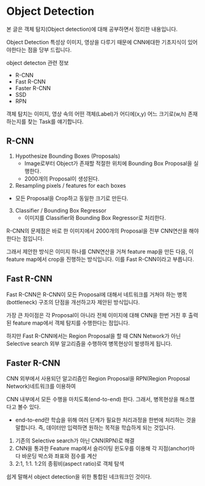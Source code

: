 # Object Detection

본 글은 객체 탐지(Object detection)에 대해 공부하면서 정리한 내용입니다.

Object Detection 특성상 이미지, 영상을 다루기 때문에 CNN에대한 기초지식이 있어야한다는 점을 당부 드립니다.



object detecton 관련 정보

* R-CNN
* Fast R-CNN
* Faster R-CNN
* SSD
* RPN

객체 탐치는 이미지, 영상 속의 어떤 객체(Label)가 어디에(x,y) 어느 크기로(w,h) 존재하는지를 찾는 Task를 얘기합니다. 



## R-CNN

1. Hypothesize Bounding Boxes (Proposals)
   * Image로부터 Object가 존재할 적절한 위치에 Bounding Box Proposal을 실행한다.
   * 2000개의 Proposal이 생성된다.
2.  Resampling pixels / features for each boxes
   * 모든 Proposal을 Crop하고 동일한 크기로 만든다.
3. Classifier / Bounding Box Regressor
   * 이미지를 Classifier와 Bounding Box Regressor로 처리한다.



R-CNN의 문제점은 바로 한 이미지에서 2000개의 Proposal을 전부 CNN연산을 해야한다는 점입니다.

그래서 제안한 방식은 이미지 하나를 CNN연산을 거쳐 feature map을 만든 다음, 이 feature map에서 crop을 진행하는 방식입니다. 이를 Fast R-CNN이라고 부릅니다.



## Fast R-CNN

Fast R-CNN은 R-CNN이 모든 Proposal에 대해서 네트워크를 거쳐야 하는 병목(bottleneck) 구조의 단점을 개선하고자 제안된 방식입니다.

가장 큰 차이점은 각 Proposal이 아니라 전체 이미지에 대해 CNN을 한번 거친 후 출력 된 feature map에서 객체 탐지를 수행한다는 점입니다.

하지만 Fast R-CNN에서는 Region Proposal을 할 때 CNN Network가 아닌 Selective search 외부 알고리즘을 수행하여 병목현상이 발생하게 됩니다.



## Faster R-CNN

CNN 외부에서 사용되던 알고리즘인 Region Proposal을 RPN(Region Proposal Network)네트워크를 이용하여

CNN 내부에서 모든 수행을 마치도록(end-to-end) 한다. 그래서, 병목현상을 해소했다고 볼수 있다.

* end-to-end란 학습을 위해 여러 단계가 필요한 처리과정을 한번에 처리하는 것을 말합니다. 즉, 데이터만 입력하면 원하는 목적을 학습하게 되는 것입니다.

1. 기존의 Selective  search가 아닌 CNN(RPN)로 해결
2. CNN을 통과한 Feature map에서 슬라이팅 윈도우를 이용해 각 지점(anchor)마다 바운딩 박스와 좌표와 점수를 계산
3. 2:1, 1:1. 1:2의 종횡비(aspect ratio)로 객체 탐색

쉽게 말해서 object detection을 위한 통합된 네크워크인 것이다.





